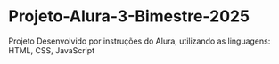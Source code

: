 # Projeto-Alura-3-Bimestre-2025
Projeto Desenvolvido por instruções do Alura, utilizando as linguagens: HTML, CSS, JavaScript
